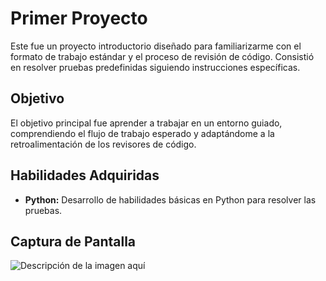 # Primer Proyecto

Este fue un proyecto introductorio diseñado para familiarizarme con el formato de trabajo estándar y el proceso de revisión de código. Consistió en resolver pruebas predefinidas siguiendo instrucciones específicas.

## Objetivo

El objetivo principal fue aprender a trabajar en un entorno guiado, comprendiendo el flujo de trabajo esperado y adaptándome a la retroalimentación de los revisores de código.

## Habilidades Adquiridas

* **Python:** Desarrollo de habilidades básicas en Python para resolver las pruebas.

## Captura de Pantalla

![Descripción de la imagen aquí](./images/captura_de_pantalla.png)  


